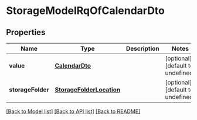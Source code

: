 
# StorageModelRqOfCalendarDto

## Properties
Name | Type | Description | Notes
------------ | ------------- | ------------- | -------------
**value** | [**CalendarDto**](CalendarDto.md) |  | [optional] [default to undefined]
**storageFolder** | [**StorageFolderLocation**](StorageFolderLocation.md) |  | [optional] [default to undefined]



[[Back to Model list]](README.md#documentation-for-models) [[Back to API list]](README.md#documentation-for-api-endpoints) [[Back to README]](README.md)

